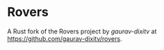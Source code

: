 # Rovers
A Rust fork of the Rovers project by *gaurav-dixitv* at https://github.com/gaurav-dixitv/rovers.
